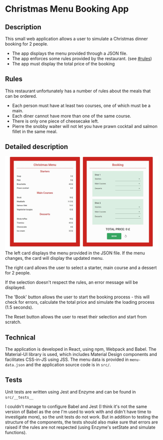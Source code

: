 Christmas Menu Booking App
====================================

## Description

This small web application allows a user to simulate a Christmas dinner booking for 2 people.
- The app displays the menu provided through a JSON file.
- The app enforces some rules provided by the restaurant. (see [#rules](#rules))
- The app must display the total price of the booking

## Rules

This restaurant unfortunately has a number of rules about the meals that can be ordered.
- Each person must have at least two courses, one of which must be a main.
- Each diner cannot have more than one of the same course.
- There is only one piece of cheesecake left.
- Pierre the snobby waiter will not let you have prawn cocktail and salmon fillet in the same meal.

## Detailed description
![alt text](https://raw.githubusercontent.com/dianatamas/menu-booking/master/christmas_dinner.jpg)
The left card displays the menu provided in the JSON file. If the menu changes, the card will display the updated menu.

The right card allows the user to select a starter, main course and a dessert for 2 people.

If the selection doesn't respect the rules, an error message will be displayed.

The 'Book' button allows the user to start the booking process - this will check for errors, calculate the total price and simulate the loading process (1.5 seconds).

The Reset button allows the user to reset their selection and start from scratch.


## Technical
The application is developed in React, using npm, Webpack and Babel.
The Material-UI library is used, which includes Material Design components and facilitates CSS-in-JS using JSS.
The menu data is provided in `menu-data.json` and the application source code is in `src/`.

## Tests
Unit tests are written using Jest and Enzyme and can be found in `src/__tests__`

I couldn't manage to configure Babel and Jest (I think it's not the same version of Babel as the one I'm used to work with and didn't have time to investigate more), so the unit tests do not work.
But in addition to testing the structure of the components, the tests should also make sure that errors are raised if the rules are not respected (using Enzyme's setState and simulate functions).
